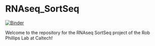 # RNAseq_SortSeq

[![Binder](https://mybinder.org/badge_logo.svg)](https://mybinder.org/v2/gh/RPGroup-PBoC/RNAseq_SortSeq/tutorials)


Welcome to the repository for the RNAseq SortSeq project of the Rob Phillips Lab at Caltech! 
